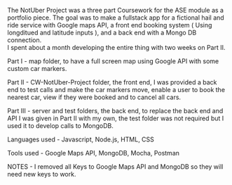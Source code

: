 The NotUber Project was a three part Coursework for the ASE module as a portfolio piece.  The goal was to make a 
fullstack app for a fictional hail and ride service with Google maps API, a front end booking system 
( Using longditued and latitude inputs ), and a back end with a Mongo DB connection.  
I spent about a month developing the entire thing with two weeks on Part II.

Part I - map folder, to have a full screen map using Google API with some custom car markers.

Part II - CW-NotUber-Project folder, the front end, I was provided a back end to test calls and make the car markers move, 
          enable a user to book the nearest car, view if they were booked and to cancel all cars.
          
Part III - server and test folders, the back end, to replace the back end and API I was given in Part II
           with my own, the test folder was not required but I used it to develop calls to MongoDB.
           
Languages used - Javascript, Node.js, HTML, CSS

Tools used - Google Maps API, MongoDB, Mocha, Postman


NOTES -
I removed all Keys to Google Maps API and MongoDB so they will need new keys to work.
